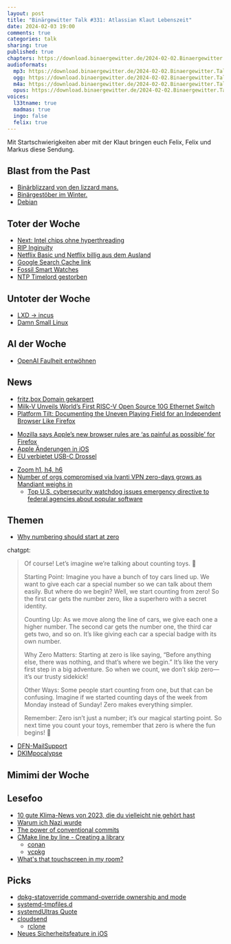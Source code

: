 ```yaml
---
layout: post
title: "Binärgewitter Talk #331: Atlassian Klaut Lebenszeit"
date: 2024-02-03 19:00
comments: true
categories: talk
sharing: true
published: true
chapters: https://download.binaergewitter.de/2024-02-02.Binaergewitter.Talk.331.chapters.txt
audioformats:
  mp3: https://download.binaergewitter.de/2024-02-02.Binaergewitter.Talk.331.mp3
  ogg: https://download.binaergewitter.de/2024-02-02.Binaergewitter.Talk.331.ogg
  m4a: https://download.binaergewitter.de/2024-02-02.Binaergewitter.Talk.331.m4a
  opus: https://download.binaergewitter.de/2024-02-02.Binaergewitter.Talk.331.opus
voices:
  l33tname: true
  madmas: true
  ingo: false
  felix: true
---
```

Mit Startschwierigkeiten aber mit der Klaut bringen euch Felix, Felix und Markus diese Sendung.

## Blast from the Past
- [Binärblizzard von den lizzard mans.]( https://blog.binaergewitter.de/2024/01/24/binaergewitter-talk-number-330-opensourceplus#isso-2381 )
- [Binärgestöber im Winter.]( https://blog.binaergewitter.de/2024/01/24/binaergewitter-talk-number-330-opensourceplus#isso-2382 )
- [Debian]( https://blog.binaergewitter.de/2024/01/24/binaergewitter-talk-number-330-opensourceplus#isso-2387 )

## Toter der Woche
- [Next: Intel chips ohne hyperthreading]( https://www.heise.de/news/Arrow-Lake-Intels-naechste-CPU-Generation-soll-ohne-Hyper-Threading-erscheinen-9605102.html )
- [RIP Inginuity]( https://arstechnica.com/space/2024/01/nasas-mars-helicopter-has-made-its-last-flight-above-the-red-planet/ )
- [Netflix Basic und Netflix billig aus dem Ausland]( https://tarnkappe.info/artikel/entertainment/sparfuechse-aufgepasst-netflix-wirft-bezahler-im-ausland-raus-288469.html )
- [Google Search Cache link]( https://www.seroundtable.com/google-search-drops-cache-link-from-search-results-36787.html )
- [Fossil Smart Watches]( https://www.heise.de/news/Fossil-zieht-sich-aus-dem-Smartwatch-Markt-zurueck-9611441.html )
- [NTP Timelord gestorben]( https://www.i-programmer.info/news/82-heritage/16929-ntp-timelord-dies.html )

## Untoter der Woche

- [LXD -> incus]( https://discuss.linuxcontainers.org/t/important-notice-for-lxd-users-image-server/18479 )
- [Damn Small Linux]( https://www.damnsmalllinux.org/ )

## AI der Woche
- [OpenAI Faulheit entwöhnen]( https://www.heise.de/news/Faulheit-entwoehnt-OpenAI-aktualisiert-seine-KI-Modelle-9609442.html )

## News
- [fritz.box Domain gekarpert](https://winfuture.de/news,140872.html )
- [Milk-V Unveils World’s First RISC-V Open Source 10G Ethernet Switch]( https://linuxgizmos.com/updated-milk-v-unveils-worlds-first-risc-v-open-source-10g-ethernet-switch/ )
- [Platform Tilt: Documenting the Uneven Playing Field for an Independent Browser Like Firefox]( https://blog.mozilla.org/netpolicy/2024/01/19/platform-tilt/ )
 * [Mozilla says Apple’s new browser rules are ‘as painful as possible’ for Firefox]( https://www.theverge.com/2024/1/26/24052067/mozilla-apple-ios-browser-rules-firefox )
 * [Apple Änderungen in iOS]( https://www.heise.de/news/App-Store-Monopol-vor-dem-Aus-Apple-bereitet-iOS-fuer-alternative-App-Laeden-vor-9445181.html )
 * [EU verbietet USB-C Drossel]( https://www.teltarif.de/apple-usb-c-verstoss-gesetz-eu-parlament/news/91409.html )
- [Zoom h1, h4, h6]( https://synthanatomy.com/2024/01/zoom-essential-series-new-h1-h4-and-h6-field-recorders-with-32-bit.html )
- [Number of orgs compromised via Ivanti VPN zero-days grows as Mandiant weighs in]( https://www.theregister.com/2024/01/13/ivanti_zeroday_mandiant_analysis/ )
  * [Top U.S. cybersecurity watchdog issues emergency directive to federal agencies about popular software]( https://www.nbcnews.com/tech/security/cisa-issues-emergency-directive-federal-agencies-connect-secure-softwa-rcna134844 )

## Themen
- [Why numbering should start at zero]( https://www.cs.utexas.edu/users/EWD/transcriptions/EWD08xx/EWD831.html )

chatgpt:
> Of course! Let’s imagine we’re talking about counting toys. 🧸
>
>    Starting Point: Imagine you have a bunch of toy cars lined up. We want to give each car a special number so we can talk about them easily. But where do we begin? Well, we start counting from zero! So the first car gets the number zero, like a superhero with a secret identity.
>
>    Counting Up: As we move along the line of cars, we give each one a higher number. The second car gets the number one, the third car gets two, and so on. It’s like giving each car a special badge with its own number.
>
>    Why Zero Matters: Starting at zero is like saying, “Before anything else, there was nothing, and that’s where we begin.” It’s like the very first step in a big adventure. So when we count, we don’t skip zero—it’s our trusty sidekick!
>
>    Other Ways: Some people start counting from one, but that can be confusing. Imagine if we started counting days of the week from Monday instead of Sunday! Zero makes everything simpler.
>
>    Remember: Zero isn’t just a number; it’s our magical starting point. So next time you count your toys, remember that zero is where the fun begins! 🌟

- [DFN-MailSupport]( https://www.mailsupport.dfn.de/news/google-plant-verschaerfung-der-mailannahmeregeln )
- [DKIMpocalypse]( https://mastodon.sdf.org/@riastradh/111835007756902067 )

## Mimimi der Woche

## Lesefoo
- [10 gute Klima-News von 2023, die du vielleicht nie gehört hast]( https://www.volksverpetzer.de/analyse/10-klima-good-news/ )
- [Warum ich Nazi wurde]( https://digitalcollections.hoover.org/advancedsearch/Objects/archiveType%3AItem%3BcollectionId%3A58225 )
- [The power of conventional commits]( https://julien.ponge.org/blog/the-power-of-conventional-commits/ )
- [CMake line by line - Creating a library]( https://dominikberner.ch/cmake-library-setup/ )
  * [conan]( https://conan.io/ )
  * [vcpkg]( https://vcpkg.io/en/ )
- [What's that touchscreen in my room?]( https://laplab.me/posts/whats-that-touchscreen-in-my-room/ )

## Picks
- [dpkg-statoverride command-override ownership and mode]( https://linuxstar.info/dpkg-statoverride/ )
- [systemd-tmpfiles.d]( https://www.freedesktop.org/software/systemd/man/latest/tmpfiles.d.html )
- [systemdUltras Quote]( https://systemdultras.github.io/ )
- [cloudsend]( https://github.com/tavinus/cloudsend.sh )
   * [rclone]( https://rclone.org/ )
- [Neues Sicherheitsfeature in iOS]( https://freiburg.social/@masek@infosec.exchange/111804720037377733 )
